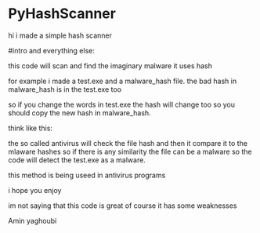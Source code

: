 # PyHashScanner
 hi i made a simple hash scanner


 #intro and everything else:
 
 this code will scan and find the imaginary malware it uses hash 
 
 for example i made a test.exe and a malware_hash file. the bad hash in malware_hash is in the test.exe too
 
 so if you change the words in test.exe the hash will change too so you should copy the new hash in malware_hash.
 
 think like this: 
 
 the so called antivirus will check the file hash and then it compare it to the mlaware hashes so if there is any similarity the file can be a malware
 so the code will detect the test.exe as a malware.
 
 this method is being useed in antivirus programs 
 
 i hope you enjoy 
 
 im not saying that this code is great of course it has some weaknesses
 
 Amin yaghoubi
